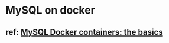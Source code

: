 # MySQL on docker

## ref: [MySQL Docker containers: the basics](https://severalnines.com/database-blog/mysql-docker-containers-understanding-basics)

